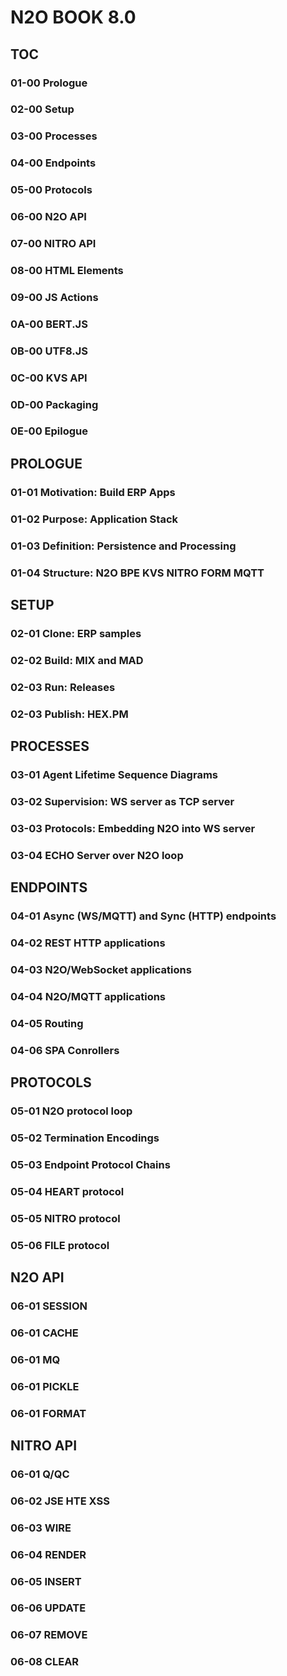 # N2O BOOK 8.0

## TOC

### 01-00 Prologue
### 02-00 Setup
### 03-00 Processes
### 04-00 Endpoints
### 05-00 Protocols
### 06-00 N2O API
### 07-00 NITRO API
### 08-00 HTML Elements
### 09-00 JS Actions
### 0A-00 BERT.JS
### 0B-00 UTF8.JS
### 0C-00 KVS API
### 0D-00 Packaging
### 0E-00 Epilogue

## PROLOGUE

### 01-01 Motivation: Build ERP Apps
### 01-02 Purpose: Application Stack
### 01-03 Definition: Persistence and Processing
### 01-04 Structure: N2O BPE KVS NITRO FORM MQTT

## SETUP

### 02-01 Clone: ERP samples
### 02-02 Build: MIX and MAD
### 02-03 Run: Releases
### 02-03 Publish: HEX.PM

## PROCESSES

### 03-01 Agent Lifetime Sequence Diagrams
### 03-02 Supervision: WS server as TCP server
### 03-03 Protocols: Embedding N2O into WS server
### 03-04 ECHO Server over N2O loop

## ENDPOINTS

### 04-01 Async (WS/MQTT) and Sync (HTTP) endpoints
### 04-02 REST HTTP applications
### 04-03 N2O/WebSocket applications
### 04-04 N2O/MQTT applications
### 04-05 Routing
### 04-06 SPA Conrollers

## PROTOCOLS

### 05-01 N2O protocol loop
### 05-02 Termination Encodings
### 05-03 Endpoint Protocol Chains
### 05-04 HEART protocol
### 05-05 NITRO protocol
### 05-06 FILE protocol

## N2O API

### 06-01 SESSION
### 06-01 CACHE
### 06-01 MQ
### 06-01 PICKLE
### 06-01 FORMAT

## NITRO API

### 06-01 Q/QC
### 06-02 JSE HTE XSS
### 06-03 WIRE
### 06-04 RENDER
### 06-05 INSERT
### 06-06 UPDATE
### 06-07 REMOVE
### 06-08 CLEAR
